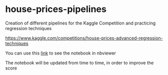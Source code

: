 # house-prices-pipelines 

Creation of different pipelines for the Kaggle Competition and practicing regression techniques

https://www.kaggle.com/competitions/house-prices-advanced-regression-techniques

You can use this [link](https://nbviewer.org/github/benitomartin/house-prices-pipelines/blob/main/Houses_Prices_Kaggle.ipynb) to see the notebook in nbviewer

The notebook will be updated from time to time, in order to improve the score
